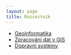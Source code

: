 ```yaml
---
layout: page
title: Rozcestník
---
```


- [Geoinformatika](/Geoinformatika/)
- [Zpracování dat v GIS](/zpracovani_dat/)
- [Dopravní systémy](/dopravni_system/)
